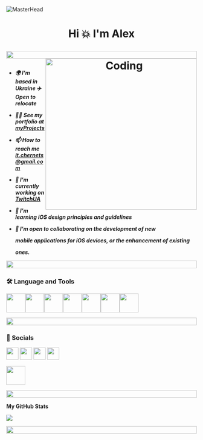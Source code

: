 ![MasterHead](https://kept.com.ua/image/1E5L/Purple_Blue_Colorful_Gaming_LinkedIn_Banner.png)
<h1 align="center">Hi 💥 I'm Alex

<p align="center">
<img src="https://i.imgur.com/dBaSKWF.gif" height="20" width="100%">
<img align="right" alt="Coding" width="400" src="https://media.tenor.com/rePDfDWO3XoAAAAd/hacking.gif">
<h5 align="left">
  
- 🌍  I'm based in Ukraine ✈️ Open to relocate 

- 👨‍💻 See my portfolio at [myProjects](http://github.com/OleksandrChernets?tab=repositories) 

- 📫 How to reach me [it.chernets@gmail.com](mailto:it.chernets@gmail.com)

- 🚀 I'm currently working on [TwitchUA](https://github.com/OleksandrChernets/TwitchUA)

- 🧠  I'm learning iOS design principles and guidelines

- 📂  I'm open to collaborating on the development of new 
  <p align="left"> mobile applications for iOS devices,
  or the enhancement of existing
  <p align="left"> ones.


<p align="center">
<img src="https://i.imgur.com/dBaSKWF.gif" height="20" width="100%">

### 🛠️ Language and Tools
  
<img height=50 
src="https://cdn.jsdelivr.net/gh/devicons/devicon/icons/swift/swift-original.svg"/><img height=50                                                                                       src="https://cdn.jsdelivr.net/gh/devicons/devicon/icons/xcode/xcode-original.svg"/><img height=50
src="https://cdn.jsdelivr.net/gh/devicons/devicon/icons/sourcetree/sourcetree-original.svg"/><img height=50
src="https://cdn.jsdelivr.net/gh/devicons/devicon/icons/gitlab/gitlab-original-wordmark.svg"/><img height=50  src="https://cdn.jsdelivr.net/gh/devicons/devicon/icons/canva/canva-original.svg"/><img height=50  src="https://cdn.jsdelivr.net/gh/devicons/devicon/icons/mysql/mysql-original.svg"/><img height=50 src="https://cdn.jsdelivr.net/gh/devicons/devicon/icons/firebase/firebase-plain.svg"/>


<p align="center">
<img src="https://i.imgur.com/dBaSKWF.gif" height="20" width="100%">
  
 ### 📱 Socials
 <p align="left"> 
 <a href="https://www.linkedin.com/in/OleksandrChernets" target="_blank" rel="noreferrer"><img src="https://raw.githubusercontent.com/danielcranney/readme-generator/main/public/icons/socials/linkedin.svg" width="32" height="32" /></a>
 <a href="https://www.twitter.com/Alexand53956160" target="_blank" rel="noreferrer"><img src="https://raw.githubusercontent.com/danielcranney/readme-generator/main/public/icons/socials/twitter.svg" width="32" height="32" /></a>
<a href="https://discord.com/users/San4upas#0209" target="_blank" rel="noreferrer"><img src="https://raw.githubusercontent.com/danielcranney/readme-generator/main/public/icons/socials/discord.svg" width="32" height="32" /></a> 
 <a href="https://www.facebook.com/profile.php?id=100009337021051" target="_blank" rel="noreferrer"><img src="https://raw.githubusercontent.com/danielcranney/readme-generator/main/public/icons/socials/facebook.svg" width="32" height="32" /></a> 
  
 
[<img height=50
src="https://img.shields.io/badge/-Telegram-red?color=grey&logo=telegram&logoColor=black"/>](https://t.me/alexandro_4e)

<p align="center">
<img src="https://i.imgur.com/dBaSKWF.gif" height="20" width="100%">

<b>My GitHub Stats</b>

<a href="http://www.github.com/OleksandrChernets"><img src="https://github-readme-streak-stats.herokuapp.com/?user=OleksandrChernets&stroke=ffffff&background=1c1917&ring=0891b2&fire=0891b2&currStreakNum=ffffff&currStreakLabel=0891b2&sideNums=ffffff&sideLabels=ffffff&dates=ffffff&hide_border=true" /></a>

<p align="center">
<img src="https://i.imgur.com/dBaSKWF.gif" height="20" width="100%">
